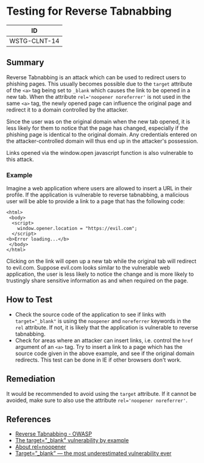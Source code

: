 # Testing for Reverse Tabnabbing

|ID          |
|------------|
|WSTG-CLNT-14|

## Summary

Reverse Tabnabbing is an attack which can be used to redirect users to phishing pages. This usually becomes possible due to the `target` attribute of the `<a>` tag being set to `_blank` which causes the link to be opened in a new tab. When the attribute `rel='noopener noreferrer'` is not used in the same `<a>` tag, the newly opened page can influence the original page and redirect it to a domain controlled by the attacker.

Since the user was on the original domain when the new tab opened, it is less likely for them to notice that the page has changed, especially if the phishing page is identical to the original domain. Any credentials entered on the attacker-controlled domain will thus end up in the attacker's possession.

Links opened via the window.open javascript function is also vulnerable to this attack.

### Example

Imagine a web application where users are allowed to insert a URL in their profile. If the application is vulnerable to reverse tabnabbing, a malicious user will be able to provide a link to a page that has the following code:

```
<html>
 <body>
  <script>
    window.opener.location = "https://evil.com";
  </script>
<b>Error loading...</b>
 </body>
</html>
```

Clicking on the link will open up a new tab while the original tab will redirect to evil.com. Suppose evil.com looks similar to the vulnerable web application, the user is less likely to notice the change and is more likely to trustingly share sensitive information as and when required on the page.

## How to Test

+ Check the source code of the application to see if links with `target="_blank"` is using the `noopener` and `noreferrer` keywords in the `rel` attribute. If not, it is likely that the application is vulnerable to reverse tabnabbing.
+ Check for areas where an attacker can insert links, i.e. control the `href` argument of an `<a>` tag. Try to insert a link to a page which has the source code given in the above example, and see if the original domain redirects. This test can be done in IE if other browsers don't work.

## Remediation

It would be recommended to avoid using the `target` attribute. If it cannot be avoided, make sure to also use the attribute `rel='noopener noreferrer'`.

## References

+ [Reverse Tabnabbing - OWASP](https://owasp.org/www-community/attacks/Reverse_Tabnabbing)
+ [The target="_blank" vulnerability by example](https://dev.to/ben/the-targetblank-vulnerability-by-example)
+ [About rel=noopener](https://mathiasbynens.github.io/rel-noopener/)
+ [Target=”_blank” — the most underestimated vulnerability ever](https://medium.com/@jitbit/target-blank-the-most-underestimated-vulnerability-ever-96e328301f4c)
